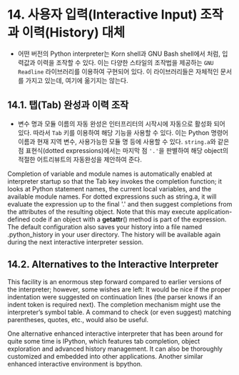 # 14. 사용자 입력(Interactive Input) 조작과 이력(History) 대체

- 어떤 버전의 Python interpreter는 Korn shell과 GNU Bash shell에서 처럼, 입력값과 이력을 조작할 수 있다. 이는 다양한 스타일의 조작법을 제공하는 ```GNU Readline``` 라이브러리를 이용하여 구현되어 있다. 이 라이브러리들은 자체적인 문서를 가지고 있는데, 여기에 옮기지는 않는다.

## 14.1. 탭(Tab) 완성과 이력 조작

- 변수 명과 모듈 이름의 자동 완성은 인터프리터의 시작시에 자동으로 활성화 되어 있다. 따라서 ```Tab``` 키를 이용하여 해당 기능을 사용할 수 있다. 이는 Python 명령어 이름과 현재 지역 변수, 사용가능한 모듈 명 등에 사용할 수 있다. ```string.a```와 같은 점 표현식(dotted expressions)에서는 마지막 점 ```'.'```을 판별하여 해당 object의 적절한 어트리뷰트의 자동완성을 제안하여 준다.

Completion of variable and module names is automatically enabled at interpreter startup so that the Tab key invokes the completion function; it looks at Python statement names, the current local variables, and the available module names. For dotted expressions such as string.a, it will evaluate the expression up to the final '.' and then suggest completions from the attributes of the resulting object. Note that this may execute application-defined code if an object with a __getattr__() method is part of the expression. The default configuration also saves your history into a file named .python_history in your user directory. The history will be available again during the next interactive interpreter session.

## 14.2. Alternatives to the Interactive Interpreter

This facility is an enormous step forward compared to earlier versions of the interpreter; however, some wishes are left: It would be nice if the proper indentation were suggested on continuation lines (the parser knows if an indent token is required next). The completion mechanism might use the interpreter’s symbol table. A command to check (or even suggest) matching parentheses, quotes, etc., would also be useful.

One alternative enhanced interactive interpreter that has been around for quite some time is IPython, which features tab completion, object exploration and advanced history management. It can also be thoroughly customized and embedded into other applications. Another similar enhanced interactive environment is bpython.
